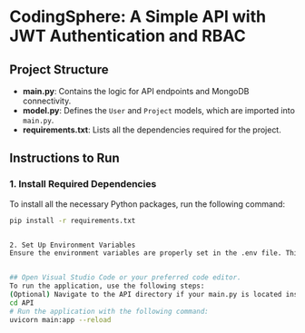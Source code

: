 # CodingSphere: A Simple API with JWT Authentication and RBAC

## Project Structure

- **main.py**: Contains the logic for API endpoints and MongoDB connectivity.
- **model.py**: Defines the `User` and `Project` models, which are imported into `main.py`.
- **requirements.txt**: Lists all the dependencies required for the project.

## Instructions to Run

### 1. Install Required Dependencies

To install all the necessary Python packages, run the following command:
```bash
pip install -r requirements.txt


2. Set Up Environment Variables
Ensure the environment variables are properly set in the .env file. This is crucial for the correct functioning of the application, as it reads the values from the environment (such as database connection strings, JWT secret keys, etc.).


## Open Visual Studio Code or your preferred code editor.
To run the application, use the following steps:
(Optional) Navigate to the API directory if your main.py is located inside the API folder:
cd API
# Run the application with the following command:
uvicorn main:app --reload

